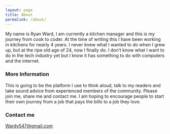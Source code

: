 ```yaml
---
layout: page
title: About
permalink: /about/
---
```


My name is Ryan Ward, I am currently a kitchen manager and this is my journey from cook to coder. At the time of writing this I have been working in kitchens for nearly 4 years. I never knew what I wanted to do when I grew up, but at the ripe old age of 24, now I finally do. I don’t know what I want to do in the tech industry yet but I know it has something to do with computers and the internet. 

### More Information

This is going to be the platform I use to think aloud, talk to my readers and take sound advice from experienced members of the community. Please join me, share me and contact me. I am hoping to encourage people to start their own journey from a job that pays the bills to a job they love.


### Contact me

[Wardy547@gmail.com](mailto:wardy547@gmail.com)